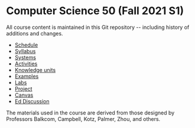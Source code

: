 # Computer Science 50 (Fall 2021 S1)

All course content is maintained in this Git repository -- including history of additions and changes.

* [Schedule](logistics/syllabus.md#schedule)
* [Syllabus](logistics/syllabus.md)
* [Systems](logistics/systems.md)
* [Activities](activities/README.md)
* [Knowledge units](knowledge/README.md)
* [Examples](https://github.com/CS50Dartmouth21FS1/examples)
* [Labs](labs/README.md)
* [Project](project/README.md)
* [Canvas](https://canvas.dartmouth.edu/courses/49179)
* [Ed Discussion](https://edstem.org/us/courses/13476/discussion/)

The materials used in the course are derived from those designed by
Professors Balkcom, Campbell, Kotz, Palmer, Zhou, and others.
